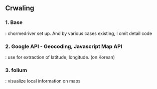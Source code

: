 ## Crwaling

### 1. Base
: chormedriver set up. And by various cases existing, I omit detail code

### 2. Google API - Geocoding, Javascript Map API
: use for extraction of latitude, longitude. (on Korean)

### 3. folium
: visualize local information on maps
